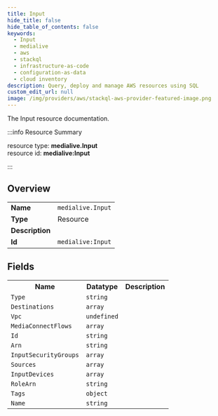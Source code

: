 ```yaml
---
title: Input
hide_title: false
hide_table_of_contents: false
keywords:
  - Input
  - medialive
  - aws
  - stackql
  - infrastructure-as-code
  - configuration-as-data
  - cloud inventory
description: Query, deploy and manage AWS resources using SQL
custom_edit_url: null
image: /img/providers/aws/stackql-aws-provider-featured-image.png
---
```

The Input resource documentation.

:::info Resource Summary

<div class="row">
<div class="providerDocColumn">
<span>resource type:&nbsp;<b>medialive.Input</b></span><br />
<span>resource id:&nbsp;<b>medialive:Input</b></span><br />
</div>
</div>

:::

## Overview
<table><tbody>
<tr><td><b>Name</b></td><td><code>medialive.Input</code></td></tr>
<tr><td><b>Type</b></td><td>Resource</td></tr>
<tr><td><b>Description</b></td><td></td></tr>
<tr><td><b>Id</b></td><td><code>medialive:Input</code></td></tr>
</tbody></table>

## Fields
<table><tbody>
<tr><th>Name</th><th>Datatype</th><th>Description</th></tr>
<tr><td><code>Type</code></td><td><code>string</code></td><td></td></tr><tr><td><code>Destinations</code></td><td><code>array</code></td><td></td></tr><tr><td><code>Vpc</code></td><td><code>undefined</code></td><td></td></tr><tr><td><code>MediaConnectFlows</code></td><td><code>array</code></td><td></td></tr><tr><td><code>Id</code></td><td><code>string</code></td><td></td></tr><tr><td><code>Arn</code></td><td><code>string</code></td><td></td></tr><tr><td><code>InputSecurityGroups</code></td><td><code>array</code></td><td></td></tr><tr><td><code>Sources</code></td><td><code>array</code></td><td></td></tr><tr><td><code>InputDevices</code></td><td><code>array</code></td><td></td></tr><tr><td><code>RoleArn</code></td><td><code>string</code></td><td></td></tr><tr><td><code>Tags</code></td><td><code>object</code></td><td></td></tr><tr><td><code>Name</code></td><td><code>string</code></td><td></td></tr>
</tbody></table>